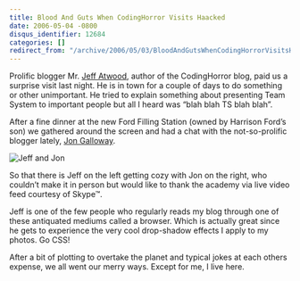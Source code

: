 ```yaml
---
title: Blood And Guts When CodingHorror Visits Haacked
date: 2006-05-04 -0800
disqus_identifier: 12684
categories: []
redirect_from: "/archive/2006/05/03/BloodAndGutsWhenCodingHorrorVisitsHaacked.aspx/"
---
```


Prolific blogger Mr. [Jeff
Atwood](http://www.codinghorror.com/ "Coding Horror"), author of the
CodingHorror blog, paid us a surprise visit last night. He is in town
for a couple of days to do something or other unimportant. He tried to
explain something about presenting Team System to important people but
all I heard was “blah blah TS blah blah”.

After a fine dinner at the new Ford Filling Station (owned by Harrison
Ford’s son) we gathered around the screen and had a chat with the
not-so-prolific blogger lately, [Jon
Galloway](http://weblogs.asp.net/jgalloway/ "JonGalloway.ToString()").

![Jeff and Jon](https://haacked.com/images/JeffAndJon.JPG)

So that there is Jeff on the left getting cozy with Jon on the right,
who couldn’t make it in person but would like to thank the academy via
live video feed courtesy of Skype™.

Jeff is one of the few people who regularly reads my blog through one of
these antiquated mediums called a browser. Which is actually great since
he gets to experience the very cool drop-shadow effects I apply to my
photos. Go CSS!

After a bit of plotting to overtake the planet and typical jokes at each
others expense, we all went our merry ways. Except for me, I live here.

